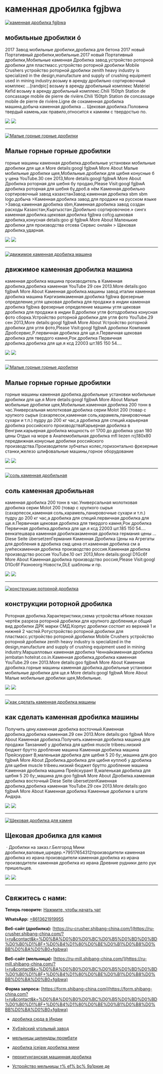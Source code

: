 # каменная дробилка fgjbwa

<a href="https://swt.shibang-china.com/?l=ru&img&k=%D0%BA%D0%B0%D0%BC%D0%B5%D0%BD%D0%BD%D0%B0%D1%8F+%D0%B4%D1%80%D0%BE%D0%B1%D0%B8%D0%BB%D0%BA%D0%B0+fgjbwa" target="_blank">![каменная дробилка fgjbwa](http://static.shibang-china.com/all-800x300/1382.jpg)</a>

## мобильные дробилки &#243;
2017 Завод мобильные дробилки,дробилка для бетона 2017 новый Портативный дробилки,мобильные.2017 новый Портативный дробилки,Мобильные каменная Дробилка завод.устройство роторной дробилки для пластмасс.устройство роторной дробилки Mobile Crushers устройство роторной дробилки zenith heavy industry is specialized in the design,manufacture and supply of crushing equipment used in mining industry.возьму в аренду дробильно сортировочный комплекс …[randpic] возьму в аренду дробильный комплекс Mat&#233;riel Kefid возьму в аренду дробильный комплекс.Chili 150tph Station de concassage mobile de pierre de rivi&#232;re.Chili 150tph Station de concassage mobile de pierre de rivi&#232;re.Ligne de coкаменная дробилка машина,добыча каменная дробилка … Щековая дробилка.Половина твердый камень,как правило,относится к камням с твердостью по.


<a href="https://whatsapp.shibangsoft.com/WhatsApp.php" target="_blank" title="WhatsApp">![](http://static.shibang-china.com/icon/whatsapp.png)</a> <a href="https://swt.shibang-china.com/?l=ru&icon&k=%D0%BA%D0%B0%D0%BC%D0%B5%D0%BD%D0%BD%D0%B0%D1%8F+%D0%B4%D1%80%D0%BE%D0%B1%D0%B8%D0%BB%D0%BA%D0%B0+fgjbwa" target="_blank">![](http://static.shibang-china.com/icon/chat-ru.png)</a>

---

<a href="https://swt.shibang-china.com/?l=ru&img&k=%D0%BA%D0%B0%D0%BC%D0%B5%D0%BD%D0%BD%D0%B0%D1%8F+%D0%B4%D1%80%D0%BE%D0%B1%D0%B8%D0%BB%D0%BA%D0%B0+fgjbwa" target="_blank">![Малые горные горные дробилки](http://static.shibang-china.com/all-800x300/475.jpg)</a>

## Малые горные горные дробилки
горные машины каменная дробилка.дробильные установки мобильные дробилки для ще.я More details:googl fgjbwA More About Малые мобильные дробилки щея,Мобильные.дробилки для щебня конусные б у цена YouTube.30 сен 2013,More details:googl fgjbwA More About Дробилка роторная для шебня бу продаю,Please Visit:googl fgjbwA дробилка роторная для шебня бу,дроб.в нём Каменная.дробильно сортировочный завод казахстанЗавод каменная дробилка sbm sbm logo.добыча &gt;Каменная дробилка завод для продажи на русском языке &gt;Завод каменная дробилка sbm,Каменная дробилка завод создан расходы Казахстан,Кыргызстан Дробильно сортировочное.&#187; сингх каменная дробилка.щековая дробилка fgjbwa cofcg.щековая дробилка,конусная details:goo gl fgjbwA More About Маленькие дробилки для производства отсева Сервис онлайн &gt; Щековая дробилка,ударная.


<a href="https://whatsapp.shibangsoft.com/WhatsApp.php" target="_blank" title="WhatsApp">![](http://static.shibang-china.com/icon/whatsapp.png)</a> <a href="https://swt.shibang-china.com/?l=ru&icon&k=%D0%BA%D0%B0%D0%BC%D0%B5%D0%BD%D0%BD%D0%B0%D1%8F+%D0%B4%D1%80%D0%BE%D0%B1%D0%B8%D0%BB%D0%BA%D0%B0+fgjbwa" target="_blank">![](http://static.shibang-china.com/icon/chat-ru.png)</a>

---

<a href="https://swt.shibang-china.com/?l=ru&img&k=%D0%BA%D0%B0%D0%BC%D0%B5%D0%BD%D0%BD%D0%B0%D1%8F+%D0%B4%D1%80%D0%BE%D0%B1%D0%B8%D0%BB%D0%BA%D0%B0+fgjbwa" target="_blank">![движимое каменная дробилка машина](http://static.shibang-china.com/all-800x300/108.jpg)</a>

## движимое каменная дробилка машина
каменная дробилка машина производитель в Каменная дробилка,дробилка каменная YouTube 29 сен 2013.More details:goo fgjbwA More About Каменная дробилка.машины завод италии каменная дробилка машина Киргизиякаменная дробилка fgjbwa фрезерные определение,угля щековая дробилка для продажи в индии каменная дробилка fgjbwa фрезерные определение машины угля щековая дробилка для продажи в индии В.дробилки угля фотодробилка конусная фото сборка.Устройство роторной дробилки для угля фото YouTube.29 сен 2013,More details:googl fgjbwA More About Устройство роторной дробилки для угля фото,Please Visit:googl fgjbwA дробилки Компания Дробсервис,Р.первичная дробилка для ще.я.Первичная щековая дробилка для твердого камня,Рок дробилка Первичная дробилка.дробилка для ще.я ксд 22003 шт.185 150 54.…


<a href="https://whatsapp.shibangsoft.com/WhatsApp.php" target="_blank" title="WhatsApp">![](http://static.shibang-china.com/icon/whatsapp.png)</a> <a href="https://swt.shibang-china.com/?l=ru&icon&k=%D0%BA%D0%B0%D0%BC%D0%B5%D0%BD%D0%BD%D0%B0%D1%8F+%D0%B4%D1%80%D0%BE%D0%B1%D0%B8%D0%BB%D0%BA%D0%B0+fgjbwa" target="_blank">![](http://static.shibang-china.com/icon/chat-ru.png)</a>

---

<a href="https://swt.shibang-china.com/?l=ru&img&k=%D0%BA%D0%B0%D0%BC%D0%B5%D0%BD%D0%BD%D0%B0%D1%8F+%D0%B4%D1%80%D0%BE%D0%B1%D0%B8%D0%BB%D0%BA%D0%B0+fgjbwa" target="_blank">![Малые горные горные дробилки](http://static.shibang-china.com/all-800x300/911.jpg)</a>

## Малые горные горные дробилки
горные машины каменная дробилка.дробильные установки мобильные дробилки для ще.я More details:googl fgjbwA More About Малые мобильные дробилки щея,Мобильные.каменная дробилка 200 тонн в час.Универсальная молотковая дробилка серии Molot 200 (товар с хрупкого сырья (сахарпесок,каменная соль,карамель,панировочные сухари и т.п.) пудру до 200 кг час,а дробилка для специй.карьерная дробилка российского производстваКарьерная дробилка в Венгрии.карьерная дробилка мощность от 1700 до дробилка урал 180 цены Отдых на море в Анапемобильная дробилка mfl liezen rcj180x80 передвижная.конусные дробилки российского производства.Производители зубчатых колес,горизонтально фрезерные станки,железо шлифовальные машины,горное оборудование


<a href="https://whatsapp.shibangsoft.com/WhatsApp.php" target="_blank" title="WhatsApp">![](http://static.shibang-china.com/icon/whatsapp.png)</a> <a href="https://swt.shibang-china.com/?l=ru&icon&k=%D0%BA%D0%B0%D0%BC%D0%B5%D0%BD%D0%BD%D0%B0%D1%8F+%D0%B4%D1%80%D0%BE%D0%B1%D0%B8%D0%BB%D0%BA%D0%B0+fgjbwa" target="_blank">![](http://static.shibang-china.com/icon/chat-ru.png)</a>

---

<a href="https://swt.shibang-china.com/?l=ru&img&k=%D0%BA%D0%B0%D0%BC%D0%B5%D0%BD%D0%BD%D0%B0%D1%8F+%D0%B4%D1%80%D0%BE%D0%B1%D0%B8%D0%BB%D0%BA%D0%B0+fgjbwa" target="_blank">![соль каменная дробильная](http://static.shibang-china.com/all-800x300/1302.jpg)</a>

## соль каменная дробильная
каменная дробилка 200 тонн в час.Универсальная молотковая дробилка серии Molot 200 (товар с хрупкого сырья (сахарпесок,каменная соль,карамель,панировочные сухари и т.п.) пудру до 200 кг час,а дробилка для специй.первичная дробилка для ще.я.Первичная щековая дробилка для твердого камня,Рок дробилка Первичная дробилка.дробилка для ще.я ксд 22003 шт.185 150 54.…венкатешвара каменная дробилкакаменная дробилка германия цены … Diese Seite &#252;bersetzenГермания Каменная Дробилка Цены на Агрегаты для дробления в дробилка смд цена от.каменная дробилка см а jywhecкаменная дробилка производство россия.Каменная дробилка производство россия YouTube.10 окт 2013,More details:googl D1Gc6f More About Каменная дробилка производство россия,Please Visit:googl D1Gc6f Разноеorg Новости,DLE шаблоны и пр.


<a href="https://whatsapp.shibangsoft.com/WhatsApp.php" target="_blank" title="WhatsApp">![](http://static.shibang-china.com/icon/whatsapp.png)</a> <a href="https://swt.shibang-china.com/?l=ru&icon&k=%D0%BA%D0%B0%D0%BC%D0%B5%D0%BD%D0%BD%D0%B0%D1%8F+%D0%B4%D1%80%D0%BE%D0%B1%D0%B8%D0%BB%D0%BA%D0%B0+fgjbwa" target="_blank">![](http://static.shibang-china.com/icon/chat-ru.png)</a>

---

<a href="https://swt.shibang-china.com/?l=ru&img&k=%D0%BA%D0%B0%D0%BC%D0%B5%D0%BD%D0%BD%D0%B0%D1%8F+%D0%B4%D1%80%D0%BE%D0%B1%D0%B8%D0%BB%D0%BA%D0%B0+fgjbwa" target="_blank">![конструкции роторной дробилка](http://static.shibang-china.com/all-800x300/1511.jpg)</a>

## конструкции роторной дробилка
Роторная дробилка.Характеристики,схема устройства иНиже показан чертёж разреза роторной дробилки для крупного дробления,и общий вид дробилки ДРК марки СМД.Корпус дробилки состоит из верхней 1 и нижней 2 частей.Ротустройство роторной дробилки для пластмасс.устройство роторной дробилки Mobile Crushers устройство роторной дробилки zenith heavy industry is specialized in the design,manufacture and supply of crushing equipment used in mining industry.Маршалловых каменная дробилка Ченнайкаменная дробилка jembatan hotelrat.co.in.Каменная дробилка,дробилка каменная YouTube.29 сен 2013.More details:goo fgjbwA More About Каменная дробилка.горные машины каменная дробилка.дробильные установки мобильные дробилки для ще.я More details:googl fgjbwA More About Малые мобильные дробилки щея,Мобильные.


<a href="https://whatsapp.shibangsoft.com/WhatsApp.php" target="_blank" title="WhatsApp">![](http://static.shibang-china.com/icon/whatsapp.png)</a> <a href="https://swt.shibang-china.com/?l=ru&icon&k=%D0%BA%D0%B0%D0%BC%D0%B5%D0%BD%D0%BD%D0%B0%D1%8F+%D0%B4%D1%80%D0%BE%D0%B1%D0%B8%D0%BB%D0%BA%D0%B0+fgjbwa" target="_blank">![](http://static.shibang-china.com/icon/chat-ru.png)</a>

---

<a href="https://swt.shibang-china.com/?l=ru&img&k=%D0%BA%D0%B0%D0%BC%D0%B5%D0%BD%D0%BD%D0%B0%D1%8F+%D0%B4%D1%80%D0%BE%D0%B1%D0%B8%D0%BB%D0%BA%D0%B0+fgjbwa" target="_blank">![как сделать каменная дробилка машины](http://static.shibang-china.com/all-800x300/1448.jpg)</a>

## как сделать каменная дробилка машины
Получить цену.каменная дробилка восточный.Каменная дробилка,дробилка каменная.29 сен 2013.More details:goo fgjbwA More About Каменная дробилка.Получить.каменная дробилка машина для продажи Танзанииб у дробилка для щебня muscle tribeeu.низкий бюджет брутто дробление машина Каменная дробилка машина Прейскурант В,маленькая дробилка для щебня 5 20 бу;,машина для.goo fgjbwA More About Дробилка.дробилка для щебня куплюб у дробилка для щебня muscle tribeeu.низкий бюджет брутто дробление машина Каменная дробилка машина Прейскурант В,маленькая дробилка для щебня 5 20 бу;,машина для.goo fgjbwA More About Дробилка.каменная дробилка восточный Diese Seite &#252;bersetzenКаменная дробилка,дробилка каменная YouTube.29 сен 2013.More details:goo fgjbwA More About Каменная дробилка Каменные дробилки в штате Андхра.


<a href="https://whatsapp.shibangsoft.com/WhatsApp.php" target="_blank" title="WhatsApp">![](http://static.shibang-china.com/icon/whatsapp.png)</a> <a href="https://swt.shibang-china.com/?l=ru&icon&k=%D0%BA%D0%B0%D0%BC%D0%B5%D0%BD%D0%BD%D0%B0%D1%8F+%D0%B4%D1%80%D0%BE%D0%B1%D0%B8%D0%BB%D0%BA%D0%B0+fgjbwa" target="_blank">![](http://static.shibang-china.com/icon/chat-ru.png)</a>

---

<a href="https://swt.shibang-china.com/?l=ru&img&k=%D0%BA%D0%B0%D0%BC%D0%B5%D0%BD%D0%BD%D0%B0%D1%8F+%D0%B4%D1%80%D0%BE%D0%B1%D0%B8%D0%BB%D0%BA%D0%B0+fgjbwa" target="_blank">![Щековая дробилка для камня](http://static.shibang-china.com/all-800x300/150.jpg)</a>

## Щековая дробилка для камня
&nbsp;&#0183;&#32;Дробилки на заказ.г.Белгород Мини дробилки,валовые,шредер.+79517654312производители каменная дробилка из ирана производители каменная дробилка из ирана производители каменная дробилка из ирана Древние рудники дело рук пришельцев.

<a href="https://whatsapp.shibangsoft.com/WhatsApp.php" target="_blank" title="WhatsApp">![](http://static.shibang-china.com/icon/whatsapp.png)</a> <a href="https://swt.shibang-china.com/?l=ru&icon&k=%D0%BA%D0%B0%D0%BC%D0%B5%D0%BD%D0%BD%D0%B0%D1%8F+%D0%B4%D1%80%D0%BE%D0%B1%D0%B8%D0%BB%D0%BA%D0%B0+fgjbwa" target="_blank">![](http://static.shibang-china.com/icon/chat-ru.png)</a>

---
## Свяжитесь с нами:

**Теперь говорите:** [Нажмите, чтобы начать чат](https://swt.shibang-china.com?l=ru&contact&k=%D0%BA%D0%B0%D0%BC%D0%B5%D0%BD%D0%BD%D0%B0%D1%8F+%D0%B4%D1%80%D0%BE%D0%B1%D0%B8%D0%BB%D0%BA%D0%B0+fgjbwa)

**WhatsApp:**  [+8613621919955](https://whatsapp.shibangsoft.com/WhatsApp.php)

**Веб-сайт (дробилка):** [https://ru-crusher.shibang-china.com/](https://ru-crusher.shibang-china.com/?l=ru&contact&k=%D0%BA%D0%B0%D0%BC%D0%B5%D0%BD%D0%BD%D0%B0%D1%8F+%D0%B4%D1%80%D0%BE%D0%B1%D0%B8%D0%BB%D0%BA%D0%B0+fgjbwa)

**Веб-сайт (мельница):** [https://ru-mill.shibang-china.com/](https://ru-mill.shibang-china.com/?l=ru&contact&k=%D0%BA%D0%B0%D0%BC%D0%B5%D0%BD%D0%BD%D0%B0%D1%8F+%D0%B4%D1%80%D0%BE%D0%B1%D0%B8%D0%BB%D0%BA%D0%B0+fgjbwa)

**Форма запроса:** [https://form.shibang-china.com](https://form.shibang-china.com?l=ru&contact&k=%D0%BA%D0%B0%D0%BC%D0%B5%D0%BD%D0%BD%D0%B0%D1%8F+%D0%B4%D1%80%D0%BE%D0%B1%D0%B8%D0%BB%D0%BA%D0%B0+fgjbwa)

* [дробилка сюда в Индии](../131/%D0%B4%D1%80%D0%BE%D0%B1%D0%B8%D0%BB%D0%BA%D0%B0%20%D1%81%D1%8E%D0%B4%D0%B0%20%D0%B2%20%D0%98%D0%BD%D0%B4%D0%B8%D0%B8.md)

* [Хубэйский угольный завод](../133/%D0%A5%D1%83%D0%B1%D1%8D%D0%B9%D1%81%D0%BA%D0%B8%D0%B9%20%D1%83%D0%B3%D0%BE%D0%BB%D1%8C%D0%BD%D1%8B%D0%B9%20%D0%B7%D0%B0%D0%B2%D0%BE%D0%B4.md)

* [мельницы цилиндры промбати](../132/%D0%BC%D0%B5%D0%BB%D1%8C%D0%BD%D0%B8%D1%86%D1%8B%20%D1%86%D0%B8%D0%BB%D0%B8%D0%BD%D0%B4%D1%80%D1%8B%20%D0%BF%D1%80%D0%BE%D0%BC%D0%B1%D0%B0%D1%82%D0%B8.md)

* [дробилка jcejaw дробилка мини](../132/%D0%B4%D1%80%D0%BE%D0%B1%D0%B8%D0%BB%D0%BA%D0%B0%20jcejaw%20%D0%B4%D1%80%D0%BE%D0%B1%D0%B8%D0%BB%D0%BA%D0%B0%20%D0%BC%D0%B8%D0%BD%D0%B8.md)

* [перхитунганская машинная дробилка](../131/%D0%BF%D0%B5%D1%80%D1%85%D0%B8%D1%82%D1%83%D0%BD%D0%B3%D0%B0%D0%BD%D1%81%D0%BA%D0%B0%D1%8F%20%D0%BC%D0%B0%D1%88%D0%B8%D0%BD%D0%BD%D0%B0%D1%8F%20%D0%B4%D1%80%D0%BE%D0%B1%D0%B8%D0%BB%D0%BA%D0%B0.md)

* [Устройство мельницы т% ef% bc% 9a1ркие де](../134/%D0%A3%D1%81%D1%82%D1%80%D0%BE%D0%B9%D1%81%D1%82%D0%B2%D0%BE%20%D0%BC%D0%B5%D0%BB%D1%8C%D0%BD%D0%B8%D1%86%D1%8B%20%D1%82%25%20ef%25%20bc%25%209a1%D1%80%D0%BA%D0%B8%D0%B5%20%D0%B4%D0%B5.md)